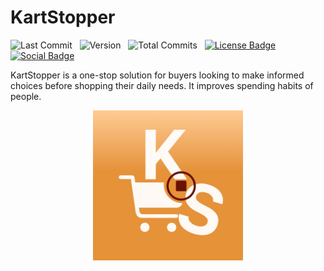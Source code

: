 # KartStopper
  
  ![Last Commit](https://img.shields.io/github/last-commit/ashish-brahma/KartStopper)
  &nbsp; ![Version](https://img.shields.io/badge/minimum_iOS_version-15.0-maroon)
  &nbsp; ![Total Commits](https://img.shields.io/github/commit-activity/t/ashish-brahma/KartStopper)
  &nbsp; [![License Badge](https://img.shields.io/github/license/ashish-brahma/KartStopper)](https://github.com/ashish-brahma/KartStopper#BSD-3-Clause-1-ov-file)
  &nbsp; [![Social Badge](https://img.shields.io/badge/LinkedIn-Follow_us-blue?style=social&labelColor=black&color=%230969da)](https://www.linkedin.com/company/kartstopper/)

KartStopper is a one-stop solution for buyers looking to make informed choices before shopping their daily needs. It improves spending habits of people.

<div align="center">
<img src="KartStopper/Assets.xcassets/AppIcon.appiconset/KS_light.png" width="240px" height="240px"
     alt="App icon image with an orange background containing a blood red pause button surrounded by a cart symbol, initials K and S.">
</div>
